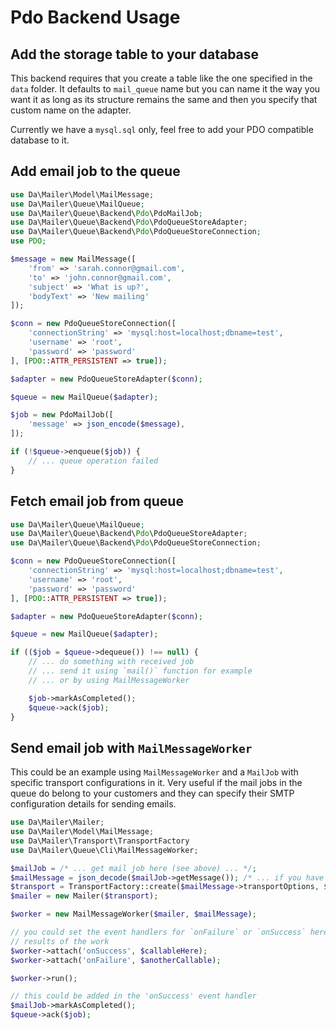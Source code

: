 # Pdo Backend Usage 

## Add the storage table to your database

 This backend requires that you create a table like the one specified in the `data` folder. It defaults to `mail_queue` 
 name but you can name it the way you want it as long as its structure remains the same and then you specify that 
 custom name on the adapter. 
 
 Currently we have a `mysql.sql` only, feel free to add your PDO compatible database to it. 
  
## Add email job to the queue 

```php
use Da\Mailer\Model\MailMessage;
use Da\Mailer\Queue\MailQueue;
use Da\Mailer\Queue\Backend\Pdo\PdoMailJob;
use Da\Mailer\Queue\Backend\Pdo\PdoQueueStoreAdapter;
use Da\Mailer\Queue\Backend\Pdo\PdoQueueStoreConnection;
use PDO;

$message = new MailMessage([
    'from' => 'sarah.connor@gmail.com',
    'to' => 'john.connor@gmail.com',
    'subject' => 'What is up?',
    'bodyText' => 'New mailing'
]);

$conn = new PdoQueueStoreConnection([
    'connectionString' => 'mysql:host=localhost;dbname=test',
    'username' => 'root',
    'password' => 'password'
], [PDO::ATTR_PERSISTENT => true]);

$adapter = new PdoQueueStoreAdapter($conn);

$queue = new MailQueue($adapter);

$job = new PdoMailJob([
    'message' => json_encode($message),
]);

if (!$queue->enqueue($job)) {
    // ... queue operation failed
}
```

## Fetch email job from queue

```php
use Da\Mailer\Queue\MailQueue;
use Da\Mailer\Queue\Backend\Pdo\PdoQueueStoreAdapter;
use Da\Mailer\Queue\Backend\Pdo\PdoQueueStoreConnection;

$conn = new PdoQueueStoreConnection([
    'connectionString' => 'mysql:host=localhost;dbname=test',
    'username' => 'root',
    'password' => 'password'
], [PDO::ATTR_PERSISTENT => true]);

$adapter = new PdoQueueStoreAdapter($conn);

$queue = new MailQueue($adapter);

if (($job = $queue->dequeue()) !== null) {
    // ... do something with received job
    // ... send it using `mail()` function for example 
    // ... or by using MailMessageWorker 

    $job->markAsCompleted();
    $queue->ack($job);
}
```

## Send email job with `MailMessageWorker` 

This could be an example using `MailMessageWorker` and a `MailJob` with specific transport configurations in it. Very 
useful if the mail jobs in the queue do belong to your customers and they can specify their SMTP configuration details 
for sending emails. 
 

```php
use Da\Mailer\Mailer;
use Da\Mailer\Model\MailMessage;
use Da\Mailer\Transport\TransportFactory
use Da\Mailer\Queue\Cli\MailMessageWorker;

$mailJob = /* ... get mail job here (see above) ... */;
$mailMessage = json_decode($mailJob->getMessage()); /* ... if you have json encoded ... */
$transport = TransportFactory::create($mailMessage->transportOptions, $mailMessage->transportType);
$mailer = new Mailer($transport);

$worker = new MailMessageWorker($mailer, $mailMessage);

// you could set the event handlers for `onFailure` or `onSuccess` here to do a different action according to the 
// results of the work
$worker->attach('onSuccess', $callableHere);
$worker->attach('onFailure', $anotherCallable);

$worker->run();

// this could be added in the 'onSuccess' event handler
$mailJob->markAsCompleted();
$queue->ack($job);
```
